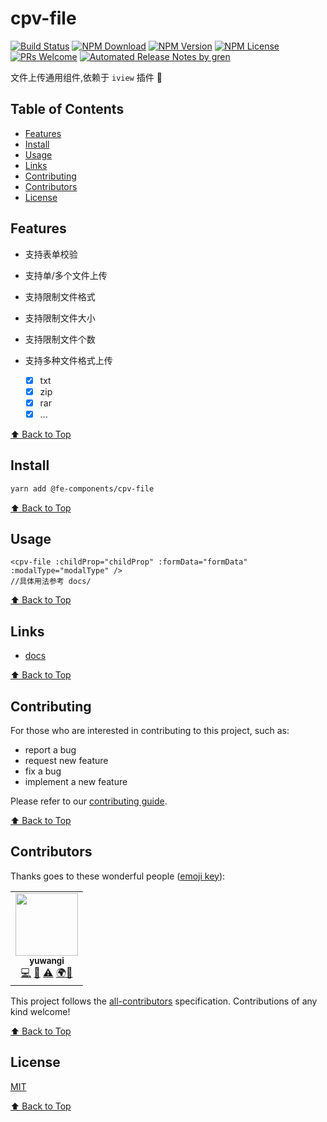 <!--
 * @Author: yuwangi
 * @Date: 2020-11-26 20:18:40
 * @LastEditTime: 2020-11-27 20:43:12
 * @LastEditors: your name
 * @Description: In User Settings Edit
 * @FilePath: \npm\cpv-file\README.md
-->

# cpv-file

[![Build Status](https://badgen.net/travis/fe-components/cpv-file/main)](https://travis-ci.com/fe-components/cpv-file)
[![NPM Download](https://badgen.net/npm/dm/@fe-components/cpv-file)](https://www.npmjs.com/package/@fe-components/cpv-file)
[![NPM Version](https://badge.fury.io/js/%40fe-components%2Fcpv-file.svg)](https://www.npmjs.com/package/@fe-components/cpv-file)
[![NPM License](https://badgen.net/npm/license/@fe-components/cpv-file)](https://github.com/fe-components/cpv-file/blob/main/LICENSE)
[![PRs Welcome](https://img.shields.io/badge/PRs-welcome-brightgreen.svg)](https://github.com/fe-components/cpv-file/pulls)
[![Automated Release Notes by gren](https://img.shields.io/badge/%F0%9F%A4%96-release%20notes-00B2EE.svg)](https://github-tools.github.io/github-release-notes/)

文件上传通用组件,依赖于 `iview` 插件 👏

## Table of Contents

- [Features](#features)
- [Install](#install)
- [Usage](#usage)
- [Links](#links)
- [Contributing](#contributing)
- [Contributors](#contributors)
- [License](#license)

## Features

- 支持表单校验
- 支持单/多个文件上传
- 支持限制文件格式
- 支持限制文件大小
- 支持限制文件个数
- 支持多种文件格式上传

  - [x] txt
  - [x] zip
  - [x] rar
  - [x] ...

[⬆ Back to Top](#table-of-contents)

## Install

```bash
yarn add @fe-components/cpv-file
```

[⬆ Back to Top](#table-of-contents)

## Usage

```vue
<cpv-file :childProp="childProp" :formData="formData" :modalType="modalType" />
//具体用法参考 docs/
```

[⬆ Back to Top](#table-of-contents)

## Links

- [docs](https://fe-components.github.io/cpv-file/)

[⬆ Back to Top](#table-of-contents)

## Contributing

For those who are interested in contributing to this project, such as:

- report a bug
- request new feature
- fix a bug
- implement a new feature

Please refer to our [contributing guide](https://github.com/FEComponents/.github/blob/main/CONTRIBUTING.md).

[⬆ Back to Top](#table-of-contents)

## Contributors

Thanks goes to these wonderful people ([emoji key](https://allcontributors.org/docs/en/emoji-key)):

<table>
  <tr><td align="center"><a href="https://yuwangi.github.io"><img src="https://static.opechk.com/dist/other/343046650.jpg" width="100px;" alt="" /><br /><sub><b>yuwangi</b></sub></a><br /><a href="https://github.com/FEComponents/cpv-file/commits?author=yuwangi" title="Code">💻</a> <a href="https://github.com/FEComponents/cpv-file/commits?author=yuwangi" title="Documentation">📖</a> <a href="https://github.com/FEComponents/cpv-file/commits?author=yuwangi" title="Tests">⚠️</a> <a href="#translation-yuwangi" title="Translation">🌍</a><a href="https://github.com/FEComponents/cpv-file/issues?q=author%3Alianghx-319" title="Bug reports">🐛</a></td></tr>
</table>

This project follows the [all-contributors](https://github.com/all-contributors/all-contributors) specification. Contributions of any kind welcome!

[⬆ Back to Top](#table-of-contents)

## License

[MIT](./LICENSE)

[⬆ Back to Top](#table-of-contents)
